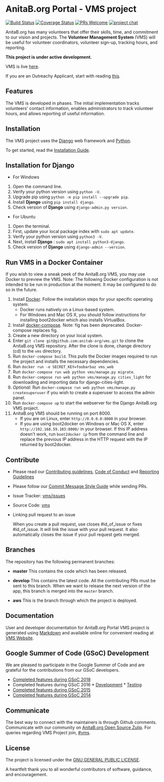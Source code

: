 AnitaB.org Portal - VMS project
============================

[![Build Status](https://travis-ci.org/anitab-org/vms.svg?branch=develop)](https://travis-ci.org/anitab-org/vms) [![Coverage Status](https://coveralls.io/repos/github/anitab-org/vms/badge.svg?branch=develop)](https://coveralls.io/github/anitab-org/vms?branch=develop) [![PRs Welcome](https://img.shields.io/badge/PRs-welcome-brightgreen.svg?style=flat-square)](http://makeapullrequest.com) [![project chat](https://img.shields.io/badge/zulip-join_chat-brightgreen.svg)](https://anitab-org.zulipchat.com/#narrow/stream/222539-vms)


AnitaB.org has many volunteers that offer their skills, time, and commitment to
our vision and projects. The **Volunteer Management System** (VMS) will
be useful for volunteer coordinators, volunteer sign-up, tracking hours, and
reporting.

**This project is under active development.**

VMS is live [here](http://ec2-52-53-177-18.us-west-1.compute.amazonaws.com/en-us/).

If you are an Outreachy Applicant, start with reading [this](https://www.outreachy.org/communities/cfp/systers/).

Features
--------

The VMS is developed in phases. The initial implementation tracks
volunteers' contact information, enables administrators to track volunteer
hours, and allows reporting of useful information.


Installation
------------

The VMS project uses the [Django](https://www.djangoproject.com/) web
framework and [Python](https://www.python.org/).

To get started, read the [Installation Guide](aut_docs/Installation_Setup.md).

Installation for Django
-----------------------------
* For Windows
1. Open the command line.
1. Verify your python version using `python -V`.
1. Upgrade pip using `python -m pip install --upgrade pip`.
1. Install **Django** using `pip install django`.
1. Check version of **Django** using `django-admin.py version`.

* For Ubuntu
1. Open the terminal.
1. First, update your local package index with `sudo apt update`.
1. Verify your python version using `python3 -V`.
1. Next, install **Django** : `sudo apt install python3-django`.
1. Check version of **Django** using `django-admin --version`.

Run VMS in a Docker Container
-----------------------------

If you wish to view a sneak peek of the AnitaB.org VMS, you may use Docker to
preview the VMS.
Note: The following Docker configuration is not intended to be run in
production at the moment. It may be configured to do so in the future.

1. Install [Docker](https://docs.docker.com/installation/).
   Follow the installation steps for your specific operating system:
     * Docker runs natively on a Linux-based system.
     * For Windows and Mac OS X, you should follow instructions for installing
       boot2docker which also installs VirtualBox.
1. Install [docker-compose](http://docs.docker.com/compose/install/).
   Note: fig has been deprecated. Docker-compose replaces fig.
1. Create a new directory on your local system.
1. Enter `git clone git@github.com:anitab-org/vms.git` to clone the AnitaB.org
   VMS repository. After the clone is done, change directory (cd) to the
   `vms` directory.
1. Run `docker-compose build`. This pulls the Docker images required to run the
   project and installs the necessary dependencies.
1. Run `docker run -e SECRET_KEY=foobarbaz vms_web`
1. Run `docker-compose run web python vms/manage.py migrate`.
1. Run `docker-compose run web python vms/manage.py cities_light` for downloading and importing data for django-cities-light.
1. *Optional:*
   Run `docker-compose run web python vms/manage.py createsuperuser`
   if you wish to create a superuser to access the admin panel.
1. Run `docker-compose up` to start the webserver for the Django AnitaB.org VMS
   project.
1. AnitaB.org VMS should be running on port 8000.
     * If you are on Linux, enter `http://0.0.0.0:8000` in your browser.
     * If you are using boot2docker on Windows or Mac OS X, enter
       `http://192.168.59.103:8000/` in your browser. If this IP address
       doesn't work, run `boot2docker ip` from the command line and replace
       the previous IP address in the HTTP request with the IP returned by
       boot2docker.


Contribute
----------

- Please read our [Contributing guidelines](CONTRIBUTING.md), [Code of Conduct](code_of_conduct.md) and [Reporting Guidelines](reporting_guidelines.md)
- Please follow our [Commit Message Style Guide](https://github.com/anitab-org/mentorship-android/wiki/Commit-Message-Style-Guide) while sending PRs.
- Issue Tracker: [vms/issues](http://github.com/anitab-org/vms/issues)
- Source Code: [vms](http://github.com/anitab-org/vms/)
- Linking pull request to an issue

  When you create a pull request, use closes #id_of_issue or fixes #id_of_issue. It will link the issue with your pull request. It also
  automatically closes the issue if your pull request gets merged.


## Branches

The repository has the following permanent branches:

 * **master** This contains the code which has been released.

 * **develop** This contains the latest code. All the contributing PRs must be sent to this branch. When we want to release the next version of the app, this branch is merged into the `master` branch.

 * **aws** This is the branch through which the project is deployed.


Documentation
-------------

User and developer documentation for AnitaB.org Portal VMS project is generated
using [Markdown](https://github.com/adam-p/markdown-here/wiki/Markdown-Cheatsheet)
and available online for convenient reading at
[VMS Website](http://vms.readthedocs.org/).


Google Summer of Code (GSoC) Development
----------------------------------------

We are pleased to participate in the Google Summer of Code and are grateful
for the contributions from our GSoC developers.

* [Completed features during GSoC 2018](https://github.com/anitab-org/vms/blob/develop/docs/GSoC18.md)
* Completed features during GSoC 2016
       * [Development](https://github.com/anitab-org/vms/wiki/GSoC'16---Migrating-VMS-from-Function-based-views-to-Class-based-views)
       * [Testing](https://github.com/anitab-org/vms/wiki/GSOC-16--Work-:-AUT-VMS-%5Bvatsala%5D)
* [Completed features during GSoC 2015](https://docs.google.com/document/d/1bzKjyxWIXeqW45UjhsbM4wtlyNagiyueZTqxhtmD_A0/edit)
* [Completed features during GSoC 2014](https://docs.google.com/document/d/1wIHGmqTbufyGW9nKYt3vV-zZhdJEPfdxaOjegQ9qKEk/edit)


Communicate
-----------

The best way to connect with the maintainers is through Github comments. Communicate with our community on [AnitaB.org Open Source Zulip](https://anitab-org.zulipchat.com/). For queries regarding VMS Project join, [#vms](https://anitab-org.zulipchat.com/#narrow/stream/222539-vms).



License
-------

The project is licensed under the [GNU GENERAL PUBLIC LICENSE](https://github.com/anitab-org/vms/blob/master/LICENSE).



A heartfelt thank you to all wonderful contributors of software, guidance, and
encouragement.
